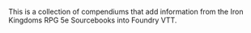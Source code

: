 This is a collection of compendiums that add information from the Iron Kingdoms RPG 5e Sourcebooks into Foundry VTT.
